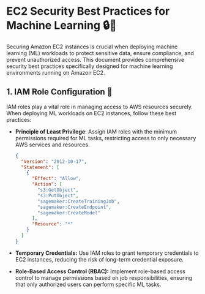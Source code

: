# EC2 Security Best Practices for Machine Learning 🔒🚀

Securing Amazon EC2 instances is crucial when deploying machine learning (ML) workloads to protect sensitive data, ensure compliance, and prevent unauthorized access. This document provides comprehensive security best practices specifically designed for machine learning environments running on Amazon EC2.

## 1. IAM Role Configuration 🔐

IAM roles play a vital role in managing access to AWS resources securely. When deploying ML workloads on EC2 instances, follow these best practices:

- **Principle of Least Privilege**: Assign IAM roles with the minimum permissions required for ML tasks, restricting access to only necessary AWS services and resources.
  ```json
  {
    "Version": "2012-10-17",
    "Statement": [
      {
        "Effect": "Allow",
        "Action": [
          "s3:GetObject",
          "s3:PutObject",
          "sagemaker:CreateTrainingJob",
          "sagemaker:CreateEndpoint",
          "sagemaker:CreateModel"
        ],
        "Resource": "*"
      }
    ]
  }
  ```

- **Temporary Credentials:** Use IAM roles to grant temporary credentials to EC2 instances, reducing the risk of long-term credential exposure.

- **Role-Based Access Control (RBAC):** Implement role-based access control to manage permissions based on job responsibilities, ensuring that only authorized users can perform specific ML tasks.
